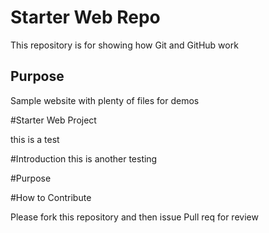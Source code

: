 # Starter Web Repo

This repository is for showing how Git and GitHub work

## Purpose

Sample website with plenty of files for demos


#Starter Web Project

this is a test

#Introduction
this is another testing

#Purpose


#How to Contribute


Please fork this repository and then issue Pull req for review
